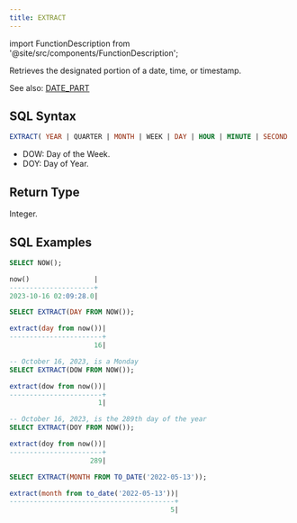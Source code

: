 ```yaml
---
title: EXTRACT
---
```


import FunctionDescription from '@site/src/components/FunctionDescription';

<FunctionDescription description="Introduced or updated: v1.2.153"/>

Retrieves the designated portion of a date, time, or timestamp.

See also: [DATE_PART](date-part)

## SQL Syntax

```sql
EXTRACT( YEAR | QUARTER | MONTH | WEEK | DAY | HOUR | MINUTE | SECOND | DOW | DOY FROM <date_or_time_expr> )
```

- DOW: Day of the Week.
- DOY: Day of Year.

## Return Type

Integer.

## SQL Examples

```sql
SELECT NOW();

now()                |
---------------------+
2023-10-16 02:09:28.0|

SELECT EXTRACT(DAY FROM NOW());

extract(day from now())|
-----------------------+
                     16|

-- October 16, 2023, is a Monday
SELECT EXTRACT(DOW FROM NOW());

extract(dow from now())|
-----------------------+
                      1|

-- October 16, 2023, is the 289th day of the year
SELECT EXTRACT(DOY FROM NOW());

extract(doy from now())|
-----------------------+
                    289|

SELECT EXTRACT(MONTH FROM TO_DATE('2022-05-13'));

extract(month from to_date('2022-05-13'))|
-----------------------------------------+
                                        5|
```